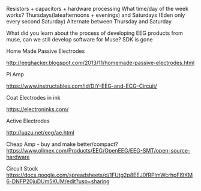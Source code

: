 Resistors + capacitors + hardware processing
What time/day of the week works?
  Thursdays(lateafternoons + evenings) and Saturdays (Eden only every second Saturday)
      Alternate between Thursday and Saturday

What did you learn about the process of developing EEG products from muse, can we still develop software for Muse? SDK is gone

Home Made Passive Electrodes

http://eeghacker.blogspot.com/2013/11/homemade-passive-electrodes.html

Pi Amp

https://www.instructables.com/id/DIY-EEG-and-ECG-Circuit/ 

Coat Electrodes in ink

https://electroninks.com/

Active Electrodes

http://uazu.net/eeg/ae.html

Cheap Amp - buy and make better/compact?
https://www.olimex.com/Products/EEG/OpenEEG/EEG-SMT/open-source-hardware

Circuit Stock
https://docs.google.com/spreadsheets/d/1FUtg2p8EEJ0fRPImWcrhpFI9KM6-DNFP20juDUm5KUM/edit?usp=sharing 



